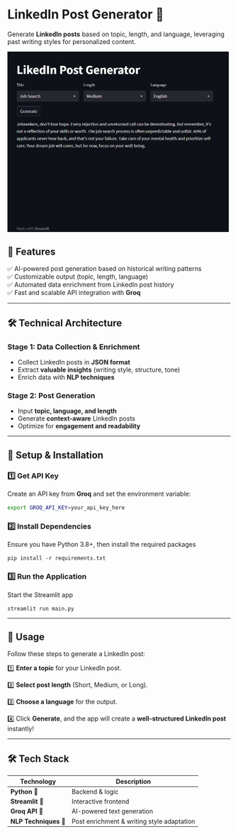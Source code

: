 # LinkedIn Post Generator 🚀

Generate **LinkedIn posts** based on topic, length, and language, leveraging past writing styles for personalized content.

<img src="./LinkedIn_Post_Gen_Streamlit.png" alt="Description" width="500"/>


## 🔹 Features  
✅ AI-powered post generation based on historical writing patterns  
✅ Customizable output (topic, length, language)  
✅ Automated data enrichment from LinkedIn post history  
✅ Fast and scalable API integration with **Groq**  

---

## 🛠 Technical Architecture  

### Stage 1: Data Collection & Enrichment  
- Collect LinkedIn posts in **JSON format**  
- Extract **valuable insights** (writing style, structure, tone)  
- Enrich data with **NLP techniques**  

### Stage 2: Post Generation  
- Input **topic, language, and length**  
- Generate **context-aware** LinkedIn posts  
- Optimize for **engagement and readability**  

---

## 🚀 Setup & Installation  

### 1️⃣ Get API Key  
Create an API key from **Groq** and set the environment variable:  

```bash
export GROQ_API_KEY=your_api_key_here
```

### 2️⃣ Install Dependencies
Ensure you have Python 3.8+, then install the required packages  
```
pip install -r requirements.txt
```

### 3️⃣ Run the Application
Start the Streamlit app  
```
streamlit run main.py
```
---
## 📌 Usage  

Follow these steps to generate a LinkedIn post:  

1️⃣ **Enter a topic** for your LinkedIn post.  

2️⃣ **Select post length** (Short, Medium, or Long).  

3️⃣ **Choose a language** for the output.  

4️⃣ Click **Generate**, and the app will create a **well-structured LinkedIn post** instantly!  

---

## 🛠 Tech Stack  

| Technology         | Description                              |
|--------------------|------------------------------------------|
| **Python** 🐍     | Backend & logic                          |
| **Streamlit** 🎨  | Interactive frontend                     |
| **Groq API** 🤖   | AI-powered text generation               |
| **NLP Techniques** 🧠 | Post enrichment & writing style adaptation |

